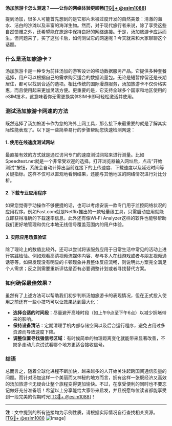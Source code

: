**汤加旅游卡怎么测速？——让你的网络体验更顺畅[[TG💪+ @esim1088](https://t.me/s/esim1088)]**

提到汤加，很多人可能首先想到的是它那片未被过度开发的自然美景：清澈的海水、洁白的沙滩以及丰富的海洋生物。然而，对于现代旅行者来说，除了享受这些自然馈赠之外，还希望能在旅途中保持良好的网络连接。于是，汤加旅游卡应运而生。但问题来了，买了这张卡后，如何测试它的网速呢？今天就来和大家聊聊这个话题。

### 什么是汤加旅游卡？

汤加旅游卡是一种专为前往汤加的游客设计的移动数据服务产品。它提供多种套餐选择，用户可以根据自己的需求购买适合的数据流量包。无论是短暂停留还是长期居住，都可以找到合适的选项。相比传统的国际漫游服务，汤加旅游卡不仅价格实惠，而且使用起来更加灵活方便。更重要的是，它支持全球多个国家和地区使用的eSIM技术，这意味着你无需更换实体SIM卡即可轻松激活并使用。

### 测试汤加旅游卡网速的方法

既然选择了汤加旅游卡作为您的海外上网工具，那么接下来最重要的就是了解其实际性能表现了。以下是一些简单易行的步骤帮助您快速检测网速：

#### 1. 使用在线速度测试网站
最直接有效的方式就是通过访问专门的速度测试网站来进行测量。比如Speedtest.net就是一个非常受欢迎的选择。打开浏览器输入网址后，点击“开始测试”按钮，系统会自动计算出当前连接下的上传速度、下载速度以及延迟时间等关键指标。这样不仅可以直观地看到结果，还能与其他地区的网络情况进行对比分析。

#### 2. 下载专业应用程序
如果您觉得手动操作不够便捷的话，也可以考虑安装一款专门用于监控网络状况的应用程序。例如Fast.com就是Netflix推出的一款轻量级工具，只需启动应用就能立即获得准确的下载速率信息。此外还有像Wi-Fi Analyzer这样的软件也能够帮助我们更好地管理和优化本地无线信号覆盖范围内的用户体验。

#### 3. 实际应用场景验证
除了理论上的数值比较外，还可以尝试将该服务应用于日常生活中常见的活动上进行实践检验。例如观看高清视频流媒体内容、参与多人在线游戏或者与朋友视频通话等等。如果发现没有明显的卡顿现象并且整体反应流畅，则说明此方案完全满足个人需求；反之则需要重新评估是否有必要调整计划或者寻找替代方案。

### 如何确保最佳效果？

虽然有了上述方法可以帮助我们初步判断汤加旅游卡的表现情况，但在正式投入使用之前还有一些小技巧可以让效果达到最大化：

- **选择合适的时间段**：尽量避开高峰时段（如上午9点至下午6点）以减少拥堵带来的影响。
- **保持设备清洁**：定期清理手机内部存储空间以及后台运行程序，避免占用过多资源而导致速度下降。
- **调整位置寻找强信号区域**：有时候简单的物理距离变化就能带来显著改善，不妨多走动几次试试看哪个地方更适合接收信号。

### 结语

总而言之，随着全球化进程不断加快，越来越多的人开始关注起跨国间通信质量的问题。而针对汤加这样一个美丽而又神秘的地方而言，拥有这样一张既经济又高效的汤加旅游卡无疑会让整个旅程变得更加愉快。不过，在享受便利的同时也不要忘记做好充分准备哦！希望以上分享能给大家带来启发，并且祝愿每位读者都能享受到一段完美的假期时光[[TG💪+ @esim1088](https://t.me/s/esim1088)]！

---

**注**：文中提到的所有链接均为示例性质，请根据实际情况自行查找相关资源。  
[[TG💪+ @esim1088](https://t.me/s/esim1088) ![Image](https://i.postimg.cc/4NQfJmqS/Snipaste-2025-05-13-00-14-12.png)]